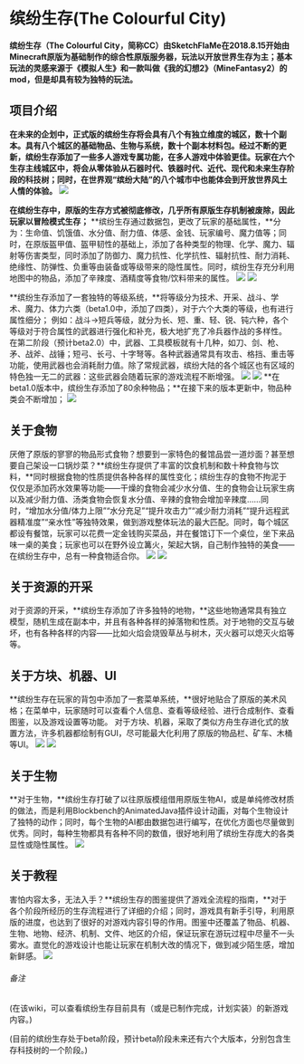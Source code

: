 ﻿# 缤纷生存(The Colourful City)
**缤纷生存（The Colourful City，简称CC）由SketchFlaMe在2018.8.15开始由Minecraft原版为基础制作的综合性原版服务器，玩法以开放世界生存为主；基本玩法的灵感来源于《模拟人生》和一款叫做《我的幻想2》（MineFantasy2）的mod，但是却具有较为独特的玩法。**

## 项目介绍
**在未来的企划中，正式版的缤纷生存将会具有八个有独立维度的城区，数十个副本。具有八个城区的基础物品、生物与系统，数十个副本材料包。经过不断的更新，缤纷生存添加了一些多人游戏专属功能，在多人游戏中体验更佳。玩家在六个生存主线城区中，将会从零体验从石器时代、铁器时代、近代、现代和未来生存阶段的科技树；同时，在世界观“缤纷大陆”的八个城市中也能体会到开放世界风土人情的体验。**
![](image/cc.png)

**在缤纷生存中，原版的生存方式被彻底修改，几乎所有原版生存机制被废除，因此玩家以冒险模式生存；**
**缤纷生存通过数据包，更改了玩家的基础属性，**分为：生命值、饥饿值、水分值、耐力值、体感、金钱、玩家编号、魔力值等；同时，在原版盔甲值、盔甲韧性的基础上，添加了各种类型的物理、化学、魔力、辐射等伤害类型，同时添加了防御力、魔力抗性、化学抗性、辐射抗性、耐力消耗、绝缘性、防弹性、负重等由装备或等级带来的隐性属性。同时，缤纷生存充分利用地图中的物品，添加了辛辣度、酒精度等食物/饮料带来的属性。
![](image/基本信息.png)
![](image/ui.png)

**缤纷生存添加了一套独特的等级系统，**将等级分为技术、开采、战斗、学术、魔力、体力六类（beta1.0中，添加了四类），对于六个大类的等级，也有进行属性细分；
例如：战斗→短兵等级，就分为长、短、重、轻、锐、钝六种，各个等级对于符合属性的武器进行强化和补充，极大地扩充了冷兵器作战的多样性。
在第二阶段（预计beta2.0）中，武器、工具模板就有十几种，如刀、剑、枪、矛、战斧、战锤；短弓、长弓、十字弩等。各种武器通常具有攻击、格挡、重击等功能，使用武器也会消耗耐力值。除了常规武器，缤纷大陆的各个城区也有区域的特色独一无二的武器：这些武器会随着玩家的游戏流程不断增强。
![](image/等级.png)
![](image/等级2.png)
**在beta1.0版本中，缤纷生存添加了80余种物品；**在接下来的版本更新中，物品种类会不断增加；
![](image/物品.png)
## 关于食物
厌倦了原版的寥寥的物品形式食物？想要到一家特色的餐馆品尝一道炒面？甚至想要自己架设一口锅炒菜？**缤纷生存提供了丰富的饮食机制和数十种食物与饮料，**同时根据食物的性质提供各种各样的属性变化；缤纷生存的食物不拘泥于仅仅是添加药水效果等功能——干燥的食物会减少水分值、生的食物会让玩家生病以及减少耐力值、汤类食物会恢复水分值、辛辣的食物会增加辛辣度……同时，“增加水分值/体力上限”“水分充足”“提升攻击力”“减少耐力消耗”“提升远程武器精准度”“亲水性”等独特效果，做到游戏整体玩法的最大匹配。同时，每个城区都设有餐馆，玩家可以花费一定金钱购买菜品，并在餐馆订下一个桌位，坐下来品味一桌的美食；玩家也可以在野外设立篝火，架起大锅，自己制作独特的美食——在缤纷生存中，总有一种食物适合你。
![](image/餐厅.png)
![](image/餐厅2.png)
## 关于资源的开采
对于资源的开采，**缤纷生存添加了许多独特的地物，**这些地物通常具有独立模型，随机生成在副本中，并且有各种各样的掉落物和性质。对于地物的交互与破坏，也有各种各样的内容——比如火焰会烧毁草丛与树木，灭火器可以熄灭火焰等等。
## 关于方块、机器、UI
**缤纷生存在玩家的背包中添加了一套菜单系统，**很好地贴合了原版的美术风格；在菜单中，玩家随时可以查看个人信息、查看等级经验、进行合成制作、查看图鉴，以及游戏设置等功能。
对于方块、机器，采取了类似方舟生存进化式的放置方法，许多机器都绘制有GUI，尽可能最大化利用了原版的物品栏、矿车、木桶等UI。
![](image/gui.png)
![](image/gui2.png)
## 关于生物
**对于生物，**缤纷生存打破了以往原版模组借用原版生物AI，或是单纯修改材质的做法，而是利用Blockbench的AnimatedJava插件设计动画，对每个生物设计了独特的动作；同时，每个生物的AI都由数据包进行编写，在优化方面也尽量做到优秀。同时，每种生物都具有各种不同的数值，很好地利用了缤纷生存庞大的各类显性或隐性属性。
![](image/野猪.png)
## 关于教程
害怕内容太多，无法入手？**缤纷生存的图鉴提供了游戏全流程的指南，**对于各个阶段所经历的生存流程进行了详细的介绍；同时，游戏具有新手引导，利用原版的进度，也达到了很好的对游戏内容引导的作用。图鉴中还覆盖了物品、机器、生物、地物、经济、机制、文件、地区的介绍，保证玩家在游玩过程中尽量不一头雾水。直觉化的游戏设计也能让玩家在机制大改的情况下，做到减少陌生感，增加新鲜感。
![](image/gui3.png)

###### 备注
(在该wiki，可以查看缤纷生存目前具有（或是已制作完成，计划实装）的新游戏内容。)

(目前的缤纷生存处于beta阶段，预计beta阶段未来还有六个大版本，分别包含生存科技树的一个阶段。)